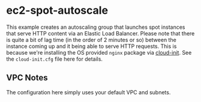 # ec2-spot-autoscale

This example creates an autoscaling group that launches spot instances
that serve HTTP content via an Elastic Load Balancer. Please note that there
is quite a bit of lag time (in the order of 2 minutes or so) between the instance
coming up and it being able to serve HTTP requests. This is because we're
installing the OS provided `nginx` package via [cloud-init](https://cloudinit.readthedocs.org/). See the `cloud-init.cfg` file here for details.

## VPC Notes

The configuration here simply uses your default VPC and subnets.
